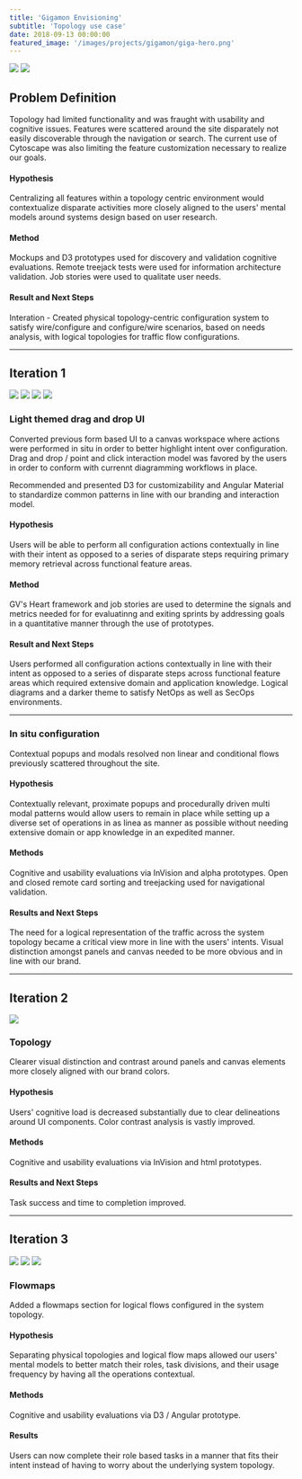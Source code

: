```yaml
---
title: 'Gigamon Envisioning'
subtitle: 'Topology use case'
date: 2018-09-13 00:00:00
featured_image: '/images/projects/gigamon/giga-hero.png'
---
```



<div class="gallery" data-columns="2">
<img src="/images/projects/gigamon/old-topology.png" >
<img src="/images/projects/gigamon/2-Screens-gigamon-3.png">
</div>

## Problem Definition
Topology had limited functionality and was fraught with usability and cognitive issues. Features were scattered around the site disparately not easily discoverable through the navigation or search. The current use of Cytoscape was also limiting the feature customization necessary to realize our goals.

#### Hypothesis
Centralizing all features within a topology centric environment would contextualize disparate activities more closely aligned to the users' mental models around systems design based on user research.

#### Method
Mockups and D3 prototypes used for discovery and validation cognitive evaluations. Remote treejack tests were used for information architecture validation. Job stories were used to qualitate user needs.

#### Result and Next Steps
Interation - Created physical topology-centric configuration system to satisfy wire/configure and configure/wire scenarios, based on needs analysis, with logical topologies for traffic flow configurations.

---

## Iteration 1

<div class="gallery" data-columns="1">
<img src="/images/projects/gigamon/1.png" >
<img src="/images/projects/gigamon/2.png">
<img src="/images/projects/gigamon/4.png">
<img src="/images/projects/gigamon/3.png">

</div>

### Light themed drag and drop UI
Converted previous form based UI to a canvas workspace where actions were performed in situ in order to better highlight intent over configuration. Drag and drop / point and click interaction model was favored by the users in order to conform with currennt diagramming workflows in place.

Recommended and presented D3 for customizability and Angular Material to standardize common patterns in line with our branding and interaction model.

#### Hypothesis
Users will be able to perform all configuration actions contextually in line with their intent as opposed to a series of disparate steps requiring primary memory retrieval across functional feature areas.

#### Method
GV's Heart framework and job stories are used to determine the signals and metrics needed for for evaluatinng and exiting sprints by addressing goals in a quantitative manner through the use of prototypes.

#### Result and Next Steps
Users performed all configuration actions contextually in line with their intent as opposed to a series of disparate steps across functional feature areas which required extensive domain and application knowledge. Logical diagrams and a darker theme to satisfy NetOps as well as SecOps environments.

---

### In situ configuration
Contextual popups and modals resolved non linear and conditional flows previously scattered throughout the site.

#### Hypothesis
Contextually relevant, proximate popups and procedurally driven multi modal patterns would allow users to remain in place while setting up a diverse set of operations in as linea as manner as possible without needing extensive domain or app knowledge in an expedited manner.

#### Methods
Cognitive and usability evaluations via InVision and alpha prototypes. Open and closed remote card sorting and treejacking used for navigational validation.

#### Results and Next Steps
The need for a logical representation of the traffic across the system topology became a critical view more in line with the users' intents. Visual distinction amongst panels and canvas needed to be more obvious and in line with our brand.

---

## Iteration 2

<div class="gallery" data-columns="1">
<img src="/images/projects/gigamon/topology-v2.png" >

</div>

### Topology
Clearer visual distinction and contrast around panels and canvas elements more closely aligned with our brand colors.

#### Hypothesis
Users' cognitive load is decreased substantially due to clear delineations around UI components. Color contrast analysis is vastly improved.

#### Methods
Cognitive and usability evaluations via InVision and html prototypes.

#### Results and Next Steps
Task success and time to completion improved.

---

## Iteration 3

<div class="gallery" data-columns="3">
<img src="/images/projects/gigamon/v2-5.png">
<img src="/images/projects/gigamon/v2-6.png">
<img src="/images/projects/gigamon/v2-7.png">
</div>

### Flowmaps
Added a flowmaps section for logical flows configured in the system topology.


#### Hypothesis
Separating physical topologies and logical flow maps allowed our users' mental models to better match their roles, task divisions, and their usage frequency by having all the operations contextual.

#### Methods
Cognitive and usability evaluations via D3 / Angular prototype.

#### Results
Users can now complete their role based tasks in a manner that fits their intent instead of having to worry about the underlying system topology.


